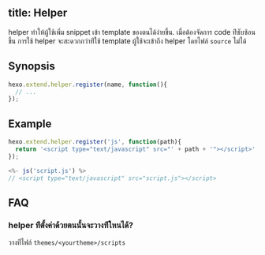 title: Helper
---
helper ทำให้ผู้ใช้เพิ่ม snippet เข้า template ของตนได้ง่ายขึ้น. เมื่อต้องจัดการ code ท่ีซับซ้อนขึ้น การใช้ helper จะสะดวกกว่าท่ีใช้ template ผู้ใช้จะเข้าถึง helper โดยไฟล์ `source` ไม่ได้

## Synopsis

``` js
hexo.extend.helper.register(name, function(){
  // ...
});
```

## Example

``` js
hexo.extend.helper.register('js', function(path){
  return '<script type="text/javascript" src="' + path + '"></script>';
});
```

``` js
<%- js('script.js') %>
// <script type="text/javascript" src="script.js"></script>
```

## FAQ

###  helper ท่ีตั้งค่าด้วยตนนั้นจะวางท่ีใหนได้?

วางท่ีไฟล์ `themes/<yourtheme>/scripts`
